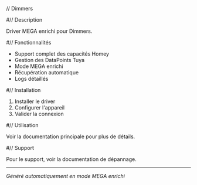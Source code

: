 // Dimmers

#// Description

Driver MEGA enrichi pour Dimmers.

#// Fonctionnalités

- Support complet des capacités Homey
- Gestion des DataPoints Tuya
- Mode MEGA enrichi
- Récupération automatique
- Logs détaillés

#// Installation

1. Installer le driver
2. Configurer l'appareil
3. Valider la connexion

#// Utilisation

Voir la documentation principale pour plus de détails.

#// Support

Pour le support, voir la documentation de dépannage.

---
*Généré automatiquement en mode MEGA enrichi*
